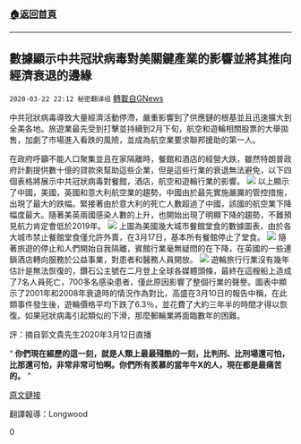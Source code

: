 ###  [:house:返回首頁](https://github.com/ourhimalayas/txt)
---

## 數據顯示中共冠狀病毒對美關鍵產業的影響並將其推向經濟衰退的邊緣
`2020-03-22 22:12 秘密翻译组` [轉載自GNews](https://gnews.org/zh-hant/149202/)

中共冠狀病毒導致大量經濟活動停滯，嚴重影響到了供應鏈的根基並且迅速擴大到全美各地。旅遊業最先受到打擊並持續到2月下旬，航空和遊輪相關股票的大舉拋售，加劇了市場進入看跌的風險，並成為航空業要求聯邦援助的第一人。

在政府呼籲不能人口聚集並且在家隔離時，餐館和酒店的經營大跌，雖然特朗普政府計劃提供數十億的貸款來幫助這些企業，但是這些行業的衰退無法避免，以下四個表格將展示中共冠狀病毒對餐館，酒店，航空和遊輪行業的影響。
![](https://s3-ap-northeast-1.amazonaws.com/news.guo.offload.media/wp-content/uploads/2020/03/22221058/9F8768E2-B732-4666-A6FB-02198153F722.png)
以上顯示了中國，美國，英國和意大利航空業的趨勢，中國由於最先實施嚴厲的管控措施，出現了最大的跌幅。緊接著由於意大利的死亡人數超過了中國，該國的航空業下降幅度最大。隨著美英兩國感染人數的上升，也開始出現了明顯下降的趨勢，不難預見航力肯定會低於2019年。
![](https://s3-ap-northeast-1.amazonaws.com/news.guo.offload.media/wp-content/uploads/2020/03/22221034/16FDC318-4A18-459F-B2D7-7571F795DCB9.png)
上圖為美國幾大城市餐館堂食的數據圖表，由於各大城市禁止餐館堂食僅允許外賣，在3月17日，基本所有餐館停止了堂食。
![](https://s3-ap-northeast-1.amazonaws.com/news.guo.offload.media/wp-content/uploads/2020/03/22221009/26411981-4363-4F59-9697-BC83F02B9172.png)
隨著旅遊的停止和人們開始自我隔離，賓館行業毫無疑問的在下降，在英國的一些連鎖酒店轉向服務於公益事業，對患者和醫務人員開放。
![](https://s3-ap-northeast-1.amazonaws.com/news.guo.offload.media/wp-content/uploads/2020/03/22220916/B44E9BE9-97B9-4B1D-A654-50EEFEC2E3DD.png)
遊輪旅行行業沒有幾年估計是無法恢復的，鑽石公主號在二月登上全球各媒體頭條，最終在這艘船上造成了7名人員死亡，700多名感染患者，僅此原因影響了整個行業的聲譽。圖表中顯示了2001年和2008年衰退時的情況作為對比，高盛在3月10日的報告中稱，在此類事件發生後，遊輪價格平均下跌了6.3％，並花費了大約三年半的時間才得以恢復。如果冠狀病毒引起類似的下滑，那麼郵輪業將面臨數年的困難。

評：摘自郭文貴先生2020年3月12日直播

“ **你們現在經歷的這一刻，就是人類上最最殘酷的一刻，比判刑、比刑場還可怕，比那還可怕，非常非常可怕啊。你們所有羨慕的當年牛X的人，現在都是最痛苦的。** ”

[原文鏈接](https://www.businessinsider.com/coronavirus-economic-outlook-airline-travel-hotel-restaurant-cruise-industries-charts-2020-3)

翻譯報導：Longwood

0
